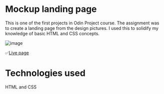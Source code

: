 # Mockup landing page

This is one of the first projects in Odin Project course. The assignment was to create a landing page from the design pictures. I used this to solidify my knowledge of basic HTML and CSS concepts.

![image](https://github.com/JoonatanKallio/odin_landing_page/assets/80262292/bafd17b9-b6b7-4238-9c72-8e89bee836f3)

✅[Live page](https://joonatankallio.github.io/odin_landing_page/)

# Technologies used
HTML and CSS
